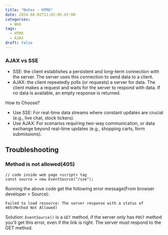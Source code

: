 ```yaml
---
title: "Notes - HTMX"
date: 2024-08-02T11:02:05-07:00
categories:
  - Web
tags:
  - HTMX
  - AJAX
draft: false
---
```


### AJAX vs SSE
* SSE: the client establishes a persistent and long-term connection with the server. The server uses this connection to send data to a client.
* AJAX: the client repeatedly polls (or requests) a server for data. The client makes a request and waits for the server to respond with data. If no data is available, an empty response is returned.

How to Choose?
* Use SSE: For real-time data streams where constant updates are crucial (e.g., live chat, stock tickers).
* Use AJAX: For scenarios requiring two-way communication, or data exchange beyond real-time updates (e.g., shopping carts, form submissions).

## Troubleshooting
### Method is not allowed(405)
```
// code inside web page <script> tag
const source = new EventSource("/sse");
```
Running the above code get the following error message(From browser developer > Source):
```
Failed to load resource: The server response with a status of 405(Method Not Allowed)
```

Solution:
`EventSource()` is a `GET` method, if the server only has `POST` method you'll get this error, 
even if the link is right. The server must respond to the GET method.
